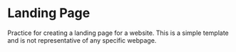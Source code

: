 # Landing Page
Practice for creating a landing page for a website.
This is a simple template and is not representative of any specific webpage.
